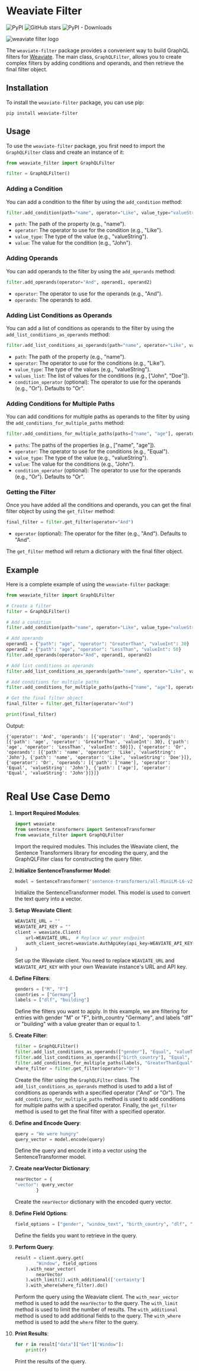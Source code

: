 # Weaviate Filter

![PyPI](https://img.shields.io/pypi/v/weaviate-filter)
![GitHub stars](https://img.shields.io/github/stars/wjbmattingly/weaviate-filter)
![PyPI - Downloads](https://img.shields.io/pypi/dm/weaviate-filter)

![weaviate filter logo](images/weaviate-filter-logo.png)

The `weaviate-filter` package provides a convenient way to build GraphQL filters for [Weaviate](https://weaviate.io/). The main class, `GraphQLFilter`, allows you to create complex filters by adding conditions and operands, and then retrieve the final filter object.

## Installation

To install the `weaviate-filter` package, you can use pip:



```
pip install weaviate-filter
```

## Usage

To use the `weaviate-filter` package, you first need to import the `GraphQLFilter` class and create an instance of it:

```python
from weaviate_filter import GraphQLFilter

filter = GraphQLFilter()
```

### Adding a Condition

You can add a condition to the filter by using the `add_condition` method:

```python
filter.add_condition(path="name", operator="Like", value_type="valueString", value="John")
```

- `path`: The path of the property (e.g., "name").
- `operator`: The operator to use for the condition (e.g., "Like").
- `value_type`: The type of the value (e.g., "valueString").
- `value`: The value for the condition (e.g., "John").

### Adding Operands

You can add operands to the filter by using the `add_operands` method:

```python
filter.add_operands(operator="And", operand1, operand2)
```

- `operator`: The operator to use for the operands (e.g., "And").
- `operands`: The operands to add.

### Adding List Conditions as Operands

You can add a list of conditions as operands to the filter by using the `add_list_conditions_as_operands` method:

```python
filter.add_list_conditions_as_operands(path="name", operator="Like", value_type="valueString", values_list=["John", "Doe"])
```

- `path`: The path of the property (e.g., "name").
- `operator`: The operator to use for the conditions (e.g., "Like").
- `value_type`: The type of the values (e.g., "valueString").
- `values_list`: The list of values for the conditions (e.g., ["John", "Doe"]).
- `condition_operator` (optional): The operator to use for the operands (e.g., "Or"). Defaults to "Or".

### Adding Conditions for Multiple Paths

You can add conditions for multiple paths as operands to the filter by using the `add_conditions_for_multiple_paths` method:

```python
filter.add_conditions_for_multiple_paths(paths=["name", "age"], operator="Equal", value_type="valueString", value="John")
```

- `paths`: The paths of the properties (e.g., ["name", "age"]).
- `operator`: The operator to use for the conditions (e.g., "Equal").
- `value_type`: The type of the value (e.g., "valueString").
- `value`: The value for the conditions (e.g., "John").
- `condition_operator` (optional): The operator to use for the operands (e.g., "Or"). Defaults to "Or".

### Getting the Filter

Once you have added all the conditions and operands, you can get the final filter object by using the `get_filter` method:

```python
final_filter = filter.get_filter(operator="And")
```

- `operator` (optional): The operator for the filter (e.g., "And"). Defaults to "And".

The `get_filter` method will return a dictionary with the final filter object.

## Example

Here is a complete example of using the `weaviate-filter` package:

```python
from weaviate_filter import GraphQLFilter

# Create a filter
filter = GraphQLFilter()

# Add a condition
filter.add_condition(path="name", operator="Like", value_type="valueString", value="John")

# Add operands
operand1 = {"path": "age", "operator": "GreaterThan", "valueInt": 30}
operand2 = {"path": "age", "operator": "LessThan", "valueInt": 50}
filter.add_operands(operator="And", operand1, operand2)

# Add list conditions as operands
filter.add_list_conditions_as_operands(path="name", operator="Like", value_type="valueString", values_list=["John", "Doe"])

# Add conditions for multiple paths
filter.add_conditions_for_multiple_paths(paths=["name", "age"], operator="Equal", value_type="valueString", value="John")

# Get the final filter object
final_filter = filter.get_filter(operator="And")

print(final_filter)
```

Output:

```
{'operator': 'And', 'operands': [{'operator': 'And', 'operands': [{'path': 'age', 'operator': 'GreaterThan', 'valueInt': 30}, {'path': 'age', 'operator': 'LessThan', 'valueInt': 50}]}, {'operator': 'Or', 'operands': [{'path': 'name', 'operator': 'Like', 'valueString': 'John'}, {'path': 'name', 'operator': 'Like', 'valueString': 'Doe'}]}, {'operator': 'Or', 'operands': [{'path': ['name'], 'operator': 'Equal', 'valueString': 'John'}, {'path': ['age'], 'operator': 'Equal', 'valueString': 'John'}]}]}
```

# Real Use Case Demo


1. **Import Required Modules**:
    ```python
    import weaviate
    from sentence_transformers import SentenceTransformer
    from weaviate_filter import GraphQLFilter
    ```
    Import the required modules. This includes the Weaviate client, the Sentence Transformers library for encoding the query, and the GraphQLFilter class for constructing the query filter.

2. **Initialize SentenceTransformer Model**:
    ```python
    model = SentenceTransformer('sentence-transformers/all-MiniLM-L6-v2')
    ```
    Initialize the SentenceTransformer model. This model is used to convert the text query into a vector.

3. **Setup Weaviate Client**:
    ```python
    WEAVIATE_URL = ""
    WEAVIATE_API_KEY = ""
    client = weaviate.Client(
        url=WEAVIATE_URL,  # Replace w/ your endpoint
        auth_client_secret=weaviate.AuthApiKey(api_key=WEAVIATE_API_KEY),  # Replace w/ your Weaviate instance API key
    )
    ```
    Set up the Weaviate client. You need to replace `WEAVIATE_URL` and `WEAVIATE_API_KEY` with your own Weaviate instance's URL and API key.

4. **Define Filters**:
    ```python
    genders = ["M", "F"]
    countries = ["Germany"]
    labels = ["dlf", "building"]
    ```
    Define the filters you want to apply. In this example, we are filtering for entries with gender "M" or "F", birth_country "Germany", and labels "dlf" or "building" with a value greater than or equal to 1.

5. **Create Filter**:
    ```python
    filter = GraphQLFilter()
    filter.add_list_conditions_as_operands(["gender"], "Equal", "valueText", genders, "Or")
    filter.add_list_conditions_as_operands(["birth_country"], "Equal", "valueText", countries, "Or")
    filter.add_conditions_for_multiple_paths(labels, "GreaterThanEqual", "valueNumber", 1, "Or")
    where_filter = filter.get_filter(operator="Or")
    ```
    Create the filter using the `GraphQLFilter` class. The `add_list_conditions_as_operands` method is used to add a list of conditions as operands with a specified operator ("And" or "Or"). The `add_conditions_for_multiple_paths` method is used to add conditions for multiple paths with a specified operator. Finally, the `get_filter` method is used to get the final filter with a specified operator.

6. **Define and Encode Query**:
    ```python
    query = "We were hungry"
    query_vector = model.encode(query)
    ```
    Define the query and encode it into a vector using the SentenceTransformer model.

7. **Create nearVector Dictionary**:
    ```python
    nearVector = {
    "vector": query_vector
            }
    ```
    Create the `nearVector` dictionary with the encoded query vector.

8. **Define Field Options**:
    ```python
    field_options = ["gender", "window_text", "birth_country", "dlf", "building"]
    ```
    Define the fields you want to retrieve in the query.

9. **Perform Query**:
    ```python
    result = client.query.get(
            "Window", field_options
        ).with_near_vector(
            nearVector
        ).with_limit(2).with_additional(['certainty']
        ).with_where(where_filter).do()
    ```
    Perform the query using the Weaviate client. The `with_near_vector` method is used to add the `nearVector` to the query. The `with_limit` method is used to limit the number of results. The `with_additional` method is used to add additional fields to the query. The `with_where` method is used to add the `where` filter to the query.

10. **Print Results**:
    ```python
    for r in result["data"]["Get"]["Window"]:
        print(r)
    ```
    Print the results of the query.